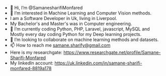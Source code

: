 - 👋 Hi, I’m @SamanesharifiMonfared
- 👀 I’m interested in Machine Learning and Computer Vision methods.
- I am a Software Developer in Uk, living in Liverpool.
- My Bachelor's and Master's was in Computer engineering.
- 🌱 I’m currently coding Python, PHP, Laravel, javascript, MySQL and Mostly every day coding Python for my Deep learning projects.
- 💞️ I’m looking to collaborate on machine learning methods and datasets.
- 📫 How to reach me samane.sharify@gmail.com
- Here is my researchgate: https://www.researchgate.net/profile/Samane-Sharifi-Monfared
- My linkedIn account: https://uk.linkedin.com/in/samane-sharifi-monfared-8819a178

<!---
SamaneSharifiMonfared is a ✨ special ✨ repository because its `README.md` (this file) appears on your GitHub profile.
You can click the Preview link to take a look at your changes.
--->
